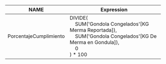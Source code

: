 | NAME                   | Expression                                                                                                                                   |
| ---------------------- | -------------------------------------------------------------------------------------------------------------------------------------------- |
| PorcentajeCumplimiento | DIVIDE(<br>    SUM('Gondola Congelados'[KG Merma Reportada]),<br>    SUM('Gondola Congelados'[KG De Merma en Gondula]),<br>    0<br>) \* 100 |
